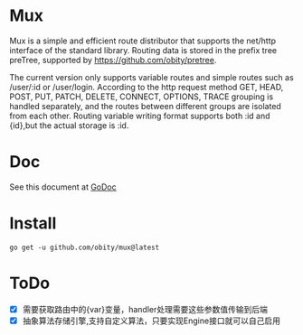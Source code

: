 # Mux
Mux is a simple and efficient route distributor that supports the net/http interface of the standard library.
Routing data is stored in the prefix tree preTree, supported by https://github.com/obity/pretree.

The current version only supports variable routes and simple routes such as /user/:id or /user/login.
According to the http request method GET, HEAD, POST, PUT, PATCH, DELETE, CONNECT, OPTIONS, TRACE grouping is handled separately, and the routes between different groups are isolated from each other.
Routing variable writing format supports both :id and {id},but the actual storage is :id.

# Doc

See this document at [GoDoc](https://pkg.go.dev/github.com/obity/mux)

# Install
    
    go get -u github.com/obity/mux@latest

# ToDo

- [x] 需要获取路由中的{var}变量，handler处理需要这些参数值传输到后端
- [x] 抽象算法存储引擎,支持自定义算法，只要实现Engine接口就可以自己启用 
